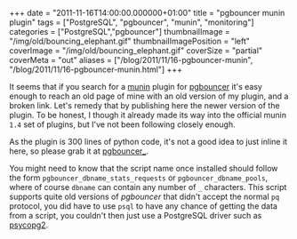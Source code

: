 +++
date = "2011-11-16T14:00:00.000000+01:00"
title = "pgbouncer munin plugin"
tags = ["PostgreSQL", "pgbouncer", "munin", "monitoring"]
categories = ["PostgreSQL","pgbouncer"]
thumbnailImage = "/img/old/bouncing_elephant.gif"
thumbnailImagePosition = "left"
coverImage = "/img/old/bouncing_elephant.gif"
coverSize = "partial"
coverMeta = "out"
aliases = ["/blog/2011/11/16-pgbouncer-munin",
           "/blog/2011/11/16-pgbouncer-munin.html"]
+++

It seems that if you search for a 
[munin](http://munin-monitoring.org/) plugin for 
[pgbouncer](http://wiki.postgresql.org/wiki/PgBouncer) it's easy
enough to reach an old page of mine with an old version of my plugin, and a
broken link. Let's remedy that by publishing here the newer version of the
plugin. To be honest, I though it already made its way into the official
munin 
`1.4` set of plugins, but I've not been following closely enough.


As the plugin is 300 lines of python code, it's not a good idea to just
inline it here, so please grab it at 
[pgbouncer_](../../../resources/pgbouncer_).

You might need to know that the script name once installed should follow the
form 
`pgbouncer_dbname_stats_requests` or 
`pgbouncer_dbname_pools`, where of
course 
`dbname` can contain any number of 
`_` characters. This script supports
quite old versions of 
*pgbouncer* that didn't accept the normal 
`pq` protocol,
you did have to use 
`psql` to have any chance of getting the data from a
script, you couldn't then just use a PostgreSQL driver such as 
[psycopg2](http://initd.org/psycopg/).
